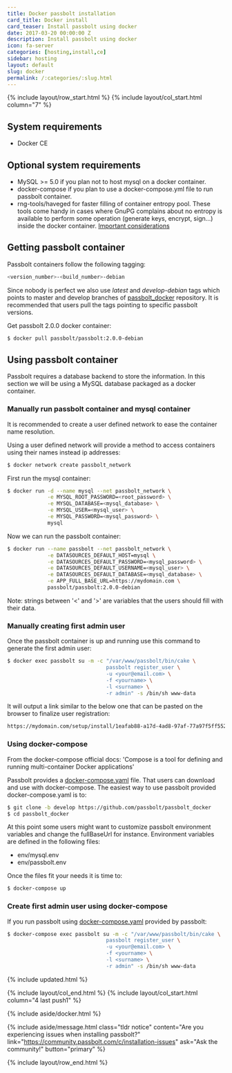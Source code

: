 ```yaml
---
title: Docker passbolt installation
card_title: Docker install
card_teaser: Install passbolt using docker
date: 2017-03-20 00:00:00 Z
description: Install passbolt using docker
icon: fa-server
categories: [hosting,install,ce]
sidebar: hosting
layout: default
slug: docker
permalink: /:categories/:slug.html
---
```


{% include layout/row_start.html %}
{% include layout/col_start.html column="7" %}

## System requirements

* Docker CE

## Optional system requirements

* MySQL >= 5.0 if you plan not to host mysql on a docker container.
* docker-compose if you plan to use a docker-compose.yml file to run passbolt container.
* rng-tools/haveged for faster filling of container entropy pool. These tools come handy in cases where GnuPG complains about no entropy is available to perform some operation (generate keys, encrypt, sign...) inside the docker container. [Important considerations](https://security.stackexchange.com/questions/39992/is-it-safe-to-use-rng-tools-on-a-virtual-machine)

## Getting passbolt container

Passbolt containers follow the following tagging:

```bash
<version_number>-<build_number>-debian
```

Since nobody is perfect we also use _latest_ and _develop-debian_ tags which points to master and develop branches of [passbolt_docker](https://github.com/passbolt/passbolt_docker) repository.
It is recommended that users pull the tags pointing to specific passbolt versions.

Get passbolt 2.0.0 docker container:
```bash
$ docker pull passbolt/passbolt:2.0.0-debian
```

## Using passbolt container

Passbolt requires a database backend to store the information. In this section we will be using a MySQL database packaged as a docker container.

### Manually run passbolt container and mysql container

It is recommended to create a user defined network to ease the container name resolution.

Using a user defined network will provide a method to access containers using their names instead ip addresses:
```bash
$ docker network create passbolt_network
```

First run the mysql container:
```bash
$ docker run -d --name mysql --net passbolt_network \
             -e MYSQL_ROOT_PASSWORD=<root_password> \
             -e MYSQL_DATABASE=<mysql_database> \
             -e MYSQL_USER=<mysql_user> \
             -e MYSQL_PASSWORD=<mysql_password> \
             mysql
```

Now we can run the passbolt container:
```bash
$ docker run --name passbolt --net passbolt_network \
             -e DATASOURCES_DEFAULT_HOST=mysql \
             -e DATASOURCES_DEFAULT_PASSWORD=<mysql_password> \
             -e DATASOURCES_DEFAULT_USERNAME=<mysql_user> \
             -e DATASOURCES_DEFAULT_DATABASE=<mysql_database> \
             -e APP_FULL_BASE_URL=https://mydomain.com \
             passbolt/passbolt:2.0.0-debian
```

Note: strings between '<' and '>' are variables that the users should fill with their data.

### Manually creating first admin user

Once the passbolt container is up and running use this command to generate the first admin user:
```bash
$ docker exec passbolt su -m -c "/var/www/passbolt/bin/cake \
                                passbolt register_user \
                                -u <your@email.com> \
                                -f <yourname> \
                                -l <surname> \
                                -r admin" -s /bin/sh www-data
```

It will output a link similar to the below one that can be pasted on the browser to finalize user registration:
```bash
https://mydomain.com/setup/install/1eafab88-a17d-4ad8-97af-77a97f5ff552/f097be64-3703-41e2-8ea2-d59cbe1c15bc
```

### Using docker-compose

From the docker-compose official docs: 'Compose is a tool for defining and running multi-container Docker applications'

Passbolt provides a [docker-compose.yaml](https://github.com/passbolt/passbolt_docker/blob/develop/docker-compose.yml) file. That users can download and use with docker-compose.
The easiest way to use passbolt provided docker-compose.yaml is to:
```bash
$ git clone -b develop https://github.com/passbolt/passbolt_docker
$ cd passbolt_docker
```

At this point some users might want to customize passbolt environment variables and change the fullBaseUrl for instance. Environment variables are defined in the following files:
* env/mysql.env
* env/passbolt.env

Once the files fit your needs it is time to:
```bash
$ docker-compose up
```

### Create first admin user using docker-compose

If you run passbolt using [docker-compose.yaml](https://github.com/passbolt/passbolt_docker/blob/develop/docker-compose.yml) provided by passbolt:

```bash
$ docker-compose exec passbolt su -m -c "/var/www/passbolt/bin/cake \
                                passbolt register_user \
                                -u <your@email.com> \
                                -f <yourname> \
                                -l <surname> \
                                -r admin" -s /bin/sh www-data
```

{% include updated.html %}

{% include layout/col_end.html %}
{% include layout/col_start.html column="4 last push1" %}

{% include aside/docker.html %}

{% include aside/message.html
    class="tldr notice"
    content="Are you experiencing issues when installing passbolt?"
    link="https://community.passbolt.com/c/installation-issues"
    ask="Ask the community!"
    button="primary"
%}

{% include layout/row_end.html %}
